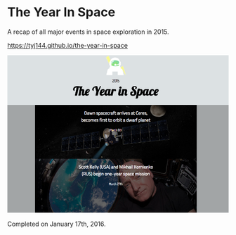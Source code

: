 # The Year In Space
A recap of all major events in space exploration in 2015.

https://tyj144.github.io/the-year-in-space

![Demo](https://github.com/tyj144/the-year-in-space/blob/master/demo.png)

Completed on January 17th, 2016.
